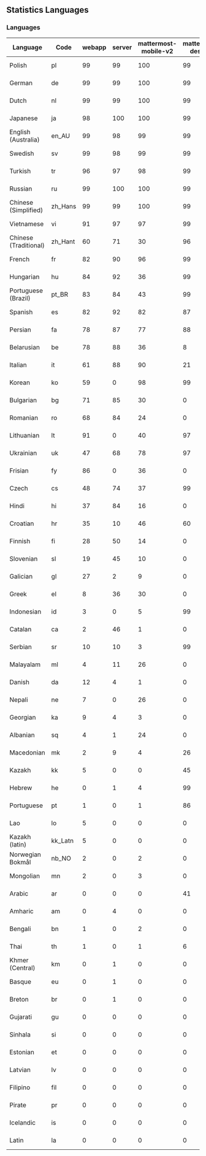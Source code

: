 ## Statistics Languages ##
###  Languages  ###
|Language|Code|webapp|server|mattermost-mobile-v2|mattermost-desktop|playbook-webapp|calls-webapp|Total|Last Modified|
|---|---|---|---|---|---|---|---|---|---|
|Polish|pl| 99| 99| 100| 99| 0| 100| 99|2024-01-08T07:37:59.438874Z|
|German|de| 99| 99| 100| 99| 0| 94| 99|2024-01-05T09:34:27.663890Z|
|Dutch|nl| 99| 99| 100| 99| 0| 94| 99|2024-01-09T07:58:18.202578Z|
|Japanese|ja| 98| 100| 100| 99| 0| 100| 99|2024-01-09T14:12:53.800033Z|
|English (Australia)|en_AU| 99| 98| 99| 99| 0| 0| 99|2023-12-25T12:53:42.232480Z|
|Swedish|sv| 99| 98| 99| 99| 0| 93| 99|2023-12-25T13:00:16.846453Z|
|Turkish|tr| 96| 97| 98| 99| 0| 93| 97|2023-12-25T13:00:36.212958Z|
|Russian|ru| 99| 100| 100| 99| 0| 71| 96|2024-01-09T10:28:11.448745Z|
|Chinese (Simplified)|zh_Hans| 99| 99| 100| 99| 0| 100| 95|2024-01-08T23:42:29.579368Z|
|Vietnamese|vi| 91| 97| 97| 99| 0| 93| 94|2023-12-25T13:00:55.012979Z|
|Chinese (Traditional)|zh_Hant| 60| 71| 30| 96| 0| 15| 88|2023-12-21T07:01:58.284384Z|
|French|fr| 82| 90| 96| 99| 0| 54| 82|2023-12-25T12:54:43.975547Z|
|Hungarian|hu| 84| 92| 36| 99| 0| 0| 81|2023-12-25T12:55:44.657531Z|
|Portuguese (Brazil)|pt_BR| 83| 84| 43| 99| 0| 93| 79|2023-12-25T12:59:02.011134Z|
|Spanish|es| 82| 92| 82| 87| 0| 27| 79|2023-12-25T12:53:50.864556Z|
|Persian|fa| 78| 87| 77| 88| 0| 0| 75|2023-12-25T12:54:17.146721Z|
|Belarusian|be| 78| 88| 36| 8| 0| 0| 74|2023-12-25T12:52:21.117780Z|
|Italian|it| 61| 88| 90| 21| 0| 22| 69|2023-12-25T12:56:11.989974Z|
|Korean|ko| 59| 0| 98| 99| 0| 93| 69|2023-12-25T12:57:02.874103Z|
|Bulgarian|bg| 71| 85| 30| 0| 0| 0| 68|2023-12-25T12:52:29.818673Z|
|Romanian|ro| 68| 84| 24| 0| 0| 0| 65|2023-12-25T12:59:21.689109Z|
|Lithuanian|lt| 91| 0| 40| 97| 0| 83| 62|2024-01-04T20:32:18.486544Z|
|Ukrainian|uk| 47| 68| 78| 97| 0| 0| 58|2023-12-19T20:32:25.602537Z|
|Frisian|fy| 86| 0| 36| 0| 0| 0| 55|2023-12-06T07:19:26.939025Z|
|Czech|cs| 48| 74| 37| 99| 0| 93| 53|2023-12-21T12:51:54.751459Z|
|Hindi|hi| 37| 84| 16| 0| 0| 0| 46|2023-12-25T12:55:28.046504Z|
|Croatian|hr| 35| 10| 46| 60| 0| 93| 36|2023-11-24T11:38:49.446722Z|
|Finnish|fi| 28| 50| 14| 0| 0| 0| 31|2023-12-19T20:26:57.105174Z|
|Slovenian|sl| 19| 45| 10| 0| 0| 0| 23|2023-12-19T20:31:38.093585Z|
|Galician|gl| 27| 2| 9| 0| 0| 0| 18|2023-11-20T21:22:20.048285Z|
|Greek|el| 8| 36| 30| 0| 0| 0| 18|2023-12-25T12:53:33.530327Z|
|Indonesian|id| 3| 0| 5| 99| 0| 0| 14|2023-12-25T12:55:54.013670Z|
|Catalan|ca| 2| 46| 1| 0| 0| 0| 13|2023-12-19T20:25:37.213538Z|
|Serbian|sr| 10| 10| 3| 99| 0| 0| 12|2023-11-20T21:34:41.627214Z|
|Malayalam|ml| 4| 11| 26| 0| 0| 0| 9|2023-10-24T20:55:57.621229Z|
|Danish|da| 12| 4| 1| 0| 0| 0| 8|2023-12-19T20:25:52.845019Z|
|Nepali|ne| 7| 0| 26| 0| 0| 0| 7|2023-11-20T21:30:41.988684Z|
|Georgian|ka| 9| 4| 3| 0| 0| 0| 7|2023-11-20T21:25:58.799542Z|
|Albanian|sq| 4| 1| 24| 0| 0| 0| 5|2023-11-13T11:09:55.892074Z|
|Macedonian|mk| 2| 9| 4| 26| 0| 0| 5|2023-11-16T13:38:15.110899Z|
|Kazakh|kk| 5| 0| 0| 45| 0| 0| 4|2023-12-03T06:02:12.795059Z|
|Hebrew|he| 0| 1| 4| 99| 0| 0| 4|2023-11-16T13:37:22.453849Z|
|Portuguese|pt| 1| 0| 1| 86| 0| 0| 3|2023-10-30T05:05:57.136879Z|
|Lao|lo| 5| 0| 0| 0| 0| 0| 3|2023-10-09T15:20:58.408506Z|
|Kazakh (latin)|kk_Latn| 5| 0| 0| 0| 0| 0| 3|2023-10-24T20:54:35.554803Z|
|Norwegian Bokmål|nb_NO| 2| 0| 2| 0| 0| 0| 2|2023-10-24T20:56:17.583395Z|
|Mongolian|mn| 2| 0| 3| 0| 0| 0| 2|2023-11-15T16:23:04.700139Z|
|Arabic|ar| 0| 0| 0| 41| 0| 0| 1|2023-10-09T15:20:58.462991Z|
|Amharic|am| 0| 4| 0| 0| 0| 0| 1|2023-10-09T15:20:58.102825Z|
|Bengali|bn| 1| 0| 2| 0| 0| 0| 1|2023-10-09T15:20:58.129127Z|
|Thai|th| 1| 0| 1| 6| 0| 0| 1|2023-11-27T13:16:51.523833Z|
|Khmer (Central)|km| 0| 1| 0| 0| 0| 0| 0|2023-10-09T15:20:58.389365Z|
|Basque|eu| 0| 1| 0| 0| 0| 0| 0|2023-10-09T15:20:58.220029Z|
|Breton|br| 0| 1| 0| 0| 0| 0| 0|2023-10-09T15:20:58.146710Z|
|Gujarati|gu| 0| 0| 0| 0| 0| 0| 0|2023-10-09T15:20:58.279932Z|
|Sinhala|si| 0| 0| 0| 0| 0| 0| 0|2023-10-09T15:20:58.537638Z|
|Estonian|et| 0| 0| 0| 0| 0| 0| 0|2023-10-09T15:20:58.209138Z|
|Latvian|lv| 0| 0| 0| 0| 0| 0| 0|2023-10-09T15:20:58.426415Z|
|Filipino|fil| 0| 0| 0| 0| 0| 0| 0|2023-10-09T15:20:58.242109Z|
|Pirate|pr| 0| 0| 0| 0| 0| 0| 0|2023-10-09T15:20:58.506339Z|
|Icelandic|is| 0| 0| 0| 0| 0| 0| 0|2023-10-09T15:20:58.340445Z|
|Latin|la| 0| 0| 0| 0| 0| 0| 0|2023-10-09T15:20:58.399153Z|
